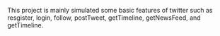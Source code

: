 This project is mainly simulated some basic features of twitter such as resgister, login, follow, postTweet, getTimeline, getNewsFeed, and getTimeline.
